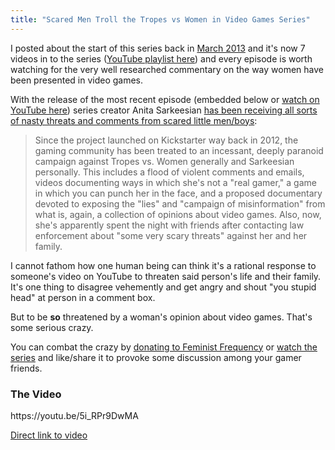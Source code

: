 ```yaml
---
title: "Scared Men Troll the Tropes vs Women in Video Games Series"
---
```

<p>I posted about the start of this series back in <a href="https://chrisenns.com/2013/03/damsel-in-distress-part-1-tropes-vs-women-in-video-games/">March 2013</a> and it's now 7 videos in to the series (<a href="https://www.youtube.com/playlist?list=PLn4ob_5_ttEaA_vc8F3fjzE62esf9yP61">YouTube playlist here</a>) and every episode is worth watching for the very well researched commentary on the way women have been presented in video games.</p>
<p>With the release of the most recent episode (embedded below or <a href="https://youtu.be/5i_RPr9DwMA?list=PLn4ob_5_ttEaA_vc8F3fjzE62esf9yP61">watch on YouTube here</a>) series creator Anita Sarkeesian <a href="https://www.theverge.com/2014/8/27/6075179/anita-sarkeesian-says-she-was-driven-out-of-house-by-threats">has been receiving all sorts of nasty threats and comments from scared little men/boys</a>:</p>
<blockquote><p>
  Since the project launched on Kickstarter way back in 2012, the gaming community has been treated to an incessant, deeply paranoid campaign against Tropes vs. Women generally and Sarkeesian personally. This includes a flood of violent comments and emails, videos documenting ways in which she's not a "real gamer," a game in which you can punch her in the face, and a proposed documentary devoted to exposing the "lies" and "campaign of misinformation" from what is, again, a collection of opinions about video games. Also, now, she's apparently spent the night with friends after contacting law enforcement about "some very scary threats" against her and her family.
</p></blockquote>
<p>I cannot fathom how one human being can think it's a rational response to someone's video on YouTube to threaten said person's life and their family. It's one thing to disagree vehemently and get angry and shout "you stupid head" at person in a comment box.</p>
<p>But to be <strong>so</strong> threatened by a woman's opinion about video games. That's some serious crazy.</p>
<p>You can combat the crazy by <a href="https://www.feministfrequency.com/donate/">donating to Feminist Frequency</a> or <a href="https://youtu.be/5i_RPr9DwMA?list=PLn4ob_5_ttEaA_vc8F3fjzE62esf9yP61">watch the series</a> and like/share it to provoke some discussion among your gamer friends.</p>
<h3>The Video</h3>
<p>https://youtu.be/5i_RPr9DwMA</p>
<p><a href="https://youtu.be/5i_RPr9DwMA">Direct link to video</a></p>
